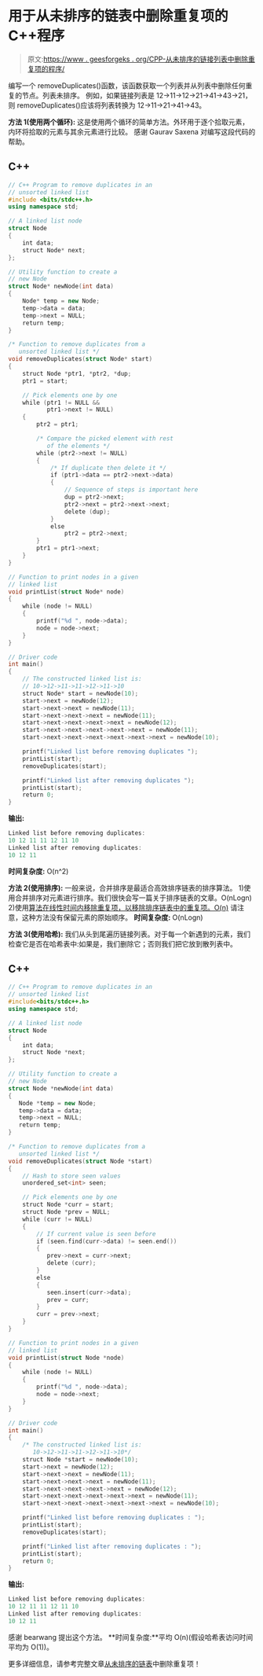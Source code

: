# 用于从未排序的链表中删除重复项的 C++程序

> 原文:[https://www . geesforgeks . org/CPP-从未排序的链接列表中删除重复项的程序/](https://www.geeksforgeeks.org/cpp-program-for-removing-duplicates-from-an-unsorted-linked-list/)

编写一个 removeDuplicates()函数，该函数获取一个列表并从列表中删除任何重复的节点。列表未排序。
例如，如果链接列表是 12->11->12->21->41->43->21，则 removeDuplicates()应该将列表转换为 12->11->21->41->43。

**方法 1(使用两个循环):**
这是使用两个循环的简单方法。外环用于逐个拾取元素，内环将拾取的元素与其余元素进行比较。
感谢 Gaurav Saxena 对编写这段代码的帮助。

## C++

```cpp
// C++ Program to remove duplicates in an 
// unsorted linked list 
#include <bits/stdc++.h>
using namespace std;

// A linked list node 
struct Node 
{
    int data;
    struct Node* next;
};

// Utility function to create a 
// new Node
struct Node* newNode(int data)
{
    Node* temp = new Node;
    temp->data = data;
    temp->next = NULL;
    return temp;
}

/* Function to remove duplicates from a
   unsorted linked list */
void removeDuplicates(struct Node* start)
{
    struct Node *ptr1, *ptr2, *dup;
    ptr1 = start;

    // Pick elements one by one 
    while (ptr1 != NULL &&
           ptr1->next != NULL) 
    {
        ptr2 = ptr1;

        /* Compare the picked element with rest
           of the elements */
        while (ptr2->next != NULL) 
        {
            /* If duplicate then delete it */
            if (ptr1->data == ptr2->next->data) 
            {
                // Sequence of steps is important here 
                dup = ptr2->next;
                ptr2->next = ptr2->next->next;
                delete (dup);
            }
            else 
                ptr2 = ptr2->next;
        }
        ptr1 = ptr1->next;
    }
}

// Function to print nodes in a given 
// linked list 
void printList(struct Node* node)
{
    while (node != NULL) 
    {
        printf("%d ", node->data);
        node = node->next;
    }
}

// Driver code
int main()
{
    // The constructed linked list is:
    // 10->12->11->11->12->11->10
    struct Node* start = newNode(10);
    start->next = newNode(12);
    start->next->next = newNode(11);
    start->next->next->next = newNode(11);
    start->next->next->next->next = newNode(12);
    start->next->next->next->next->next = newNode(11);
    start->next->next->next->next->next->next = newNode(10);

    printf("Linked list before removing duplicates ");
    printList(start);
    removeDuplicates(start);

    printf("Linked list after removing duplicates ");
    printList(start);
    return 0;
}
```

**输出:**

```cpp
Linked list before removing duplicates:
10 12 11 11 12 11 10 
Linked list after removing duplicates:
10 12 11
```

**时间复杂度:** O(n^2)

**方法 2(使用排序):**
一般来说，合并排序是最适合高效排序链表的排序算法。
1)使用合并排序对元素进行排序。我们很快会写一篇关于排序链表的文章。O(nLogn)
2)使用[算法在线性时间内移除重复项，以移除排序链表中的重复项。O(n)](https://www.geeksforgeeks.org/remove-duplicates-from-a-sorted-linked-list/)
请注意，这种方法没有保留元素的原始顺序。
**时间复杂度:** O(nLogn)

**方法 3(使用哈希):**
我们从头到尾遍历链接列表。对于每一个新遇到的元素，我们检查它是否在哈希表中:如果是，我们删除它；否则我们把它放到散列表中。

## C++

```cpp
// C++ Program to remove duplicates in an 
// unsorted linked list
#include<bits/stdc++.h>
using namespace std;

// A linked list node 
struct Node
{
    int data;
    struct Node *next;
};

// Utility function to create a 
// new Node
struct Node *newNode(int data)
{
   Node *temp = new Node;
   temp->data = data;
   temp->next = NULL;
   return temp;
}

/* Function to remove duplicates from a
   unsorted linked list */
void removeDuplicates(struct Node *start)
{
    // Hash to store seen values
    unordered_set<int> seen;

    // Pick elements one by one 
    struct Node *curr = start;
    struct Node *prev = NULL;
    while (curr != NULL)
    {
        // If current value is seen before
        if (seen.find(curr->data) != seen.end())
        {
           prev->next = curr->next;
           delete (curr);
        }
        else
        {
           seen.insert(curr->data);
           prev = curr;
        }
        curr = prev->next;
    }
}

// Function to print nodes in a given 
// linked list 
void printList(struct Node *node)
{
    while (node != NULL)
    {
        printf("%d ", node->data);
        node = node->next;
    }
}

// Driver code
int main()
{
    /* The constructed linked list is:
       10->12->11->11->12->11->10*/
    struct Node *start = newNode(10);
    start->next = newNode(12);
    start->next->next = newNode(11);
    start->next->next->next = newNode(11);
    start->next->next->next->next = newNode(12);
    start->next->next->next->next->next = newNode(11);
    start->next->next->next->next->next->next = newNode(10);

    printf("Linked list before removing duplicates : ");
    printList(start);
    removeDuplicates(start);

    printf("Linked list after removing duplicates : ");
    printList(start);
    return 0;
}
```

**输出:**

```cpp
Linked list before removing duplicates:
10 12 11 11 12 11 10 
Linked list after removing duplicates:
10 12 11
```

感谢 bearwang 提出这个方法。
**时间复杂度:**平均 O(n)(假设哈希表访问时间平均为 O(1))。

更多详细信息，请参考完整文章[从未排序的链表](https://www.geeksforgeeks.org/remove-duplicates-from-an-unsorted-linked-list/)中删除重复项！